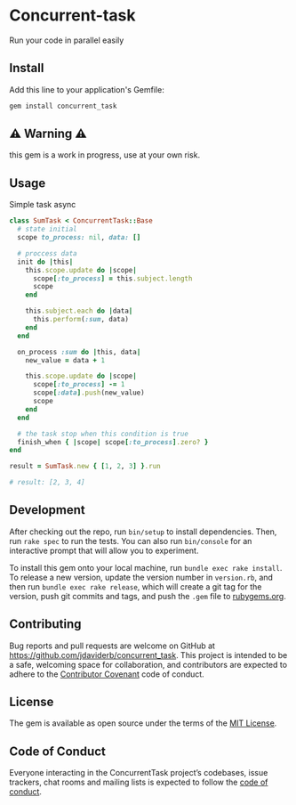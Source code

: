 # Concurrent-task
Run your code in parallel easily

## Install

Add this line to your application's Gemfile:

```bash
gem install concurrent_task
```

## ⚠️ Warning ⚠️
this gem is a work in progress, use at your own risk.

## Usage

Simple task async

```ruby
class SumTask < ConcurrentTask::Base
  # state initial
  scope to_process: nil, data: []

  # proccess data
  init do |this|
    this.scope.update do |scope|
      scope[:to_process] = this.subject.length
      scope
    end

    this.subject.each do |data|
      this.perform(:sum, data)
    end
  end

  on_process :sum do |this, data|
    new_value = data + 1

    this.scope.update do |scope|
      scope[:to_process] -= 1
      scope[:data].push(new_value)
      scope
    end
  end

  # the task stop when this condition is true
  finish_when { |scope| scope[:to_process].zero? }
end

result = SumTask.new { [1, 2, 3] }.run

# result: [2, 3, 4]
```



## Development

After checking out the repo, run `bin/setup` to install dependencies. Then, run `rake spec` to run the tests. You can also run `bin/console` for an interactive prompt that will allow you to experiment.

To install this gem onto your local machine, run `bundle exec rake install`. To release a new version, update the version number in `version.rb`, and then run `bundle exec rake release`, which will create a git tag for the version, push git commits and tags, and push the `.gem` file to [rubygems.org](https://rubygems.org).

## Contributing

Bug reports and pull requests are welcome on GitHub at https://github.com/jdaviderb/concurrent_task. This project is intended to be a safe, welcoming space for collaboration, and contributors are expected to adhere to the [Contributor Covenant](http://contributor-covenant.org) code of conduct.

## License

The gem is available as open source under the terms of the [MIT License](https://opensource.org/licenses/MIT).

## Code of Conduct

Everyone interacting in the ConcurrentTask project’s codebases, issue trackers, chat rooms and mailing lists is expected to follow the [code of conduct](https://github.com/jdaviderb/concurrent_task/blob/master/CODE_OF_CONDUCT.md).
